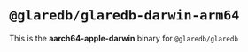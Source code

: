 # `@glaredb/glaredb-darwin-arm64`

This is the **aarch64-apple-darwin** binary for `@glaredb/glaredb`
